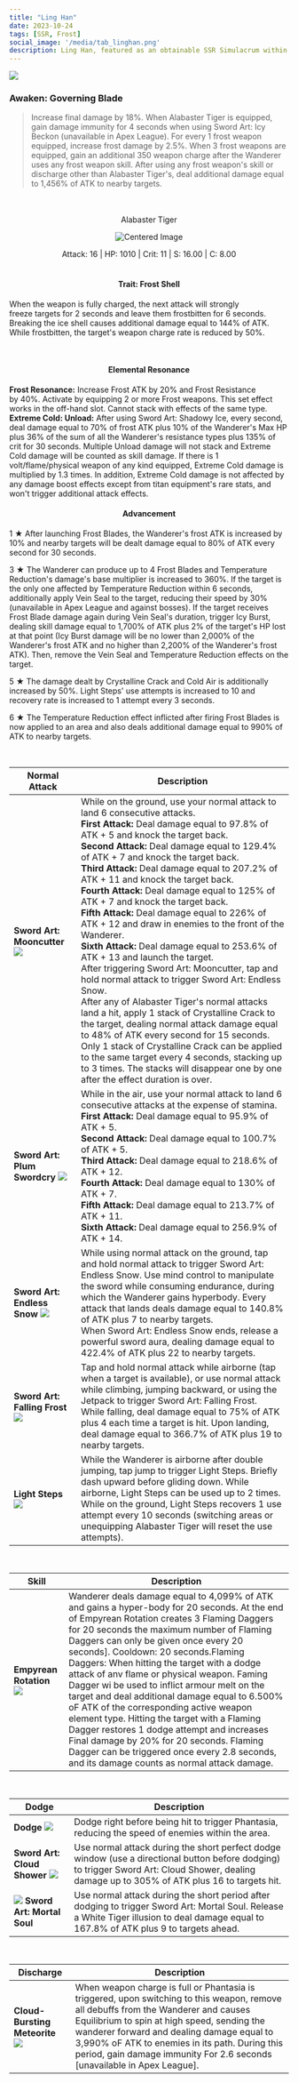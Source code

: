 ```yaml
---
title: "Ling Han"
date: 2023-10-24
tags: [SSR, Frost]
social_image: '/media/tab_linghan.png'
description: Ling Han, featured as an obtainable SSR Simulacrum within the simulacrum system associated with the weapon Alabaster Tiger.
---
```


![](https://telegra.ph/file/ad98e283fddfb7bafbcde.png)

### Awaken: Governing Blade


>Increase final damage by 18%. When Alabaster Tiger is equipped, gain damage immunity for 4 seconds when using Sword Art: Icy Beckon (unavailable in Apex League). For every 1 frost weapon equipped, increase frost damage by 2.5%. When 3 frost weapons are equipped, gain an additional 350 weapon charge after the Wanderer uses any frost weapon skill. After using any frost weapon's skill or discharge other than Alabaster Tiger's, deal additional damage equal to 1,456% of ATK to nearby targets.

 <br/> 
  <br/> 


<center> Alabaster Tiger </center>

<p align="center">
    <img src="https://telegra.ph/file/c42acda5834f63d2a970c.png" alt="Centered Image">
</p>


<center> Attack: 16 | HP: 1010 | Crit: 11 | S: 16.00 | C: 8.00 </center>

</br>

<h4 style="text-align: center;"> Trait: Frost Shell </h4>


When the weapon is fully charged, the next attack will strongly freeze targets for 2 seconds and leave them frostbitten for 6 seconds. Breaking the ice shell causes additional damage equal to 144% of ATK. While frostbitten, the target's weapon charge rate is reduced by 50%.

</br>

<h4 style="text-align: center;"> Elemental Resonance </h4>

**Frost Resonance:** Increase Frost ATK by 20% and Frost Resistance by 40%. Activate by equipping 2 or more Frost weapons. This set effect works in the off-hand slot. Cannot stack with effects of the same type. </br>
**Extreme Cold: Unload:** After using Sword Art: Shadowy Ice, every second, deal damage equal to 70% of frost ATK plus 10% of the Wanderer's Max HP plus 36% of the sum of all the Wanderer's resistance types plus 135% of crit for 30 seconds. Multiple Unload damage will not stack and Extreme Cold damage will be counted as skill damage. If there is 1 volt/flame/physical weapon of any kind equipped, Extreme Cold damage is multiplied by 1.3 times. In addition, Extreme Cold damage is not affected by any damage boost effects except from titan equipment's rare stats, and won't trigger additional attack effects.

<h4 style="text-align: center;"> Advancement</h4>

1 ★ After launching Frost Blades, the Wanderer's frost ATK is increased by 10% and nearby targets will be dealt damage equal to 80% of ATK every second for 30 seconds.

3 ★ The Wanderer can produce up to 4 Frost Blades and Temperature Reduction's damage's base multiplier is increased to 360%. If the target is the only one affected by Temperature Reduction within 6 seconds, additionally apply Vein Seal to the target, reducing their speed by 30% (unavailable in Apex League and against bosses). If the target receives Frost Blade damage again during Vein Seal's duration, trigger Icy Burst, dealing skill damage equal to 1,700% of ATK plus 2% of the target's HP lost at that point (Icy Burst damage will be no lower than 2,000% of the Wanderer's frost ATK and no higher than 2,200% of the Wanderer's frost ATK). Then, remove the Vein Seal and Temperature Reduction effects on the target.


5 ★ The damage dealt by Crystalline Crack and Cold Air is additionally increased by 50%. Light Steps' use attempts is increased to 10 and recovery rate is increased to 1 attempt every 3 seconds.

6 ★ The Temperature Reduction effect inflicted after firing Frost Blades is now applied to an area and also deals additional damage equal to 990% of ATK to nearby targets.

</br>

| Normal Attack | Description|
| --- | --- |
|  **Sword Art: Mooncutter** ![](https://i.postimg.cc/ryPrQ4N6/Weapon-Alabaster-Tiger-Sword-Art-Mooncutter.png) | While on the ground, use your normal attack to land 6 consecutive attacks. </br> **First Attack:** Deal damage equal to 97.8% of ATK + 5 and knock the target back.</br> **Second Attack:** Deal damage equal to 129.4% of ATK + 7 and knock the target back. </br> **Third Attack:** Deal damage equal to 207.2% of ATK + 11 and knock the target back. </br> **Fourth Attack:** Deal damage equal to 125% of ATK + 7 and knock the target back. </br> **Fifth Attack:** Deal damage equal to 226% of ATK + 12 and draw in enemies to the front of the Wanderer. </br> **Sixth Attack:** Deal damage equal to 253.6% of ATK + 13 and launch the target.</br>After triggering Sword Art: Mooncutter, tap and hold normal attack to trigger Sword Art: Endless Snow. </br> After any of Alabaster Tiger's normal attacks land a hit, apply 1 stack of Crystalline Crack to the target, dealing normal attack damage equal to 48% of ATK every second for 15 seconds. Only 1 stack of Crystalline Crack can be applied to the same target every 4 seconds, stacking up to 3 times. The stacks will disappear one by one after the effect duration is over. |
|  **Sword Art: Plum Swordcry** ![](https://i.postimg.cc/dVMTKKf4/Weapon-Alabaster-Tiger-Sword-Art-Plum-Swordcry.png)| While in the air, use your normal attack to land 6 consecutive attacks at the expense of stamina. </br> **First Attack:** Deal damage equal to 95.9% of ATK + 5. </br> **Second Attack:** Deal damage equal to 100.7% of ATK + 5. </br> **Third Attack:** Deal damage equal to 218.6% of ATK + 12. </br> **Fourth Attack:** Deal damage equal to 130% of ATK + 7. </br> **Fifth Attack:** Deal damage equal to 213.7% of ATK + 11. </br> **Sixth Attack:** Deal damage equal to 256.9% of ATK + 14. |
| **Sword Art: Endless Snow** ![](https://i.postimg.cc/C5Xn5yxM/Weapon-Alabaster-Tiger-Sword-Art-Endless-Snow.png) | While using normal attack on the ground, tap and hold normal attack to trigger Sword Art: Endless Snow. Use mind control to manipulate the sword while consuming endurance, during which the Wanderer gains hyperbody. Every attack that lands deals damage equal to 140.8% of ATK plus 7 to nearby targets.</br> When Sword Art: Endless Snow ends, release a powerful sword aura, dealing damage equal to 422.4% of ATK plus 22 to nearby targets. |
| **Sword Art: Falling Frost**  ![](https://i.postimg.cc/L5nZm4R0/Weapon-Alabaster-Tiger-Sword-Art-Falling-Frost.png) |Tap and hold normal attack while airborne (tap when a target is available), or use normal attack while climbing, jumping backward, or using the Jetpack to trigger Sword Art: Falling Frost.</br>While falling, deal damage equal to 75% of ATK plus 4 each time a target is hit. Upon landing, deal damage equal to 366.7% of ATK plus 19 to nearby targets. |
| **Light Steps** ![](https://i.postimg.cc/MTsQkfkQ/Weapon-Alabaster-Tiger-Light-Steps.png) | While the Wanderer is airborne after double jumping, tap jump to trigger Light Steps. Briefly dash upward before gliding down. While airborne, Light Steps can be used up to 2 times.</br> While on the ground, Light Steps recovers 1 use attempt every 10 seconds (switching areas or unequipping Alabaster Tiger will reset the use attempts).|

</br>

| Skill | Description |
| --- | --- |
| **Empyrean Rotation** ![](https://i.postimg.cc/Gpd8HxdD/Weapon-Alabaster-Tiger-Sword-Art-Shadowy-Ice.png)  |Wanderer deals damage equal to 4,099% of ATK and gains a hyper-body for 20 seconds. At the end of Empyrean Rotation creates 3 Flaming Daggers for 20 seconds the maximum number of Flaming Daggers can only be given once every 20 seconds]. Cooldown: 20 seconds.Flaming Daggers: When hitting the target with a dodge attack of anv flame or physical weapon. Faming Dagger wi be used to inflict armour melt on the target and deal additional damage equal to 6.500% oF ATK of the corresponding active weapon element type. Hitting the target with a Flaming Dagger restores 1 dodge attempt and increases Final damage by 20% for 20 seconds. Flaming Dagger can be triggered once every 2.8 seconds, and its damage counts as normal attack damage. |

</br>


| Dodge | Description|
| --- | --- |
| **Dodge** ![](https://i.postimg.cc/DywWV0QP/Weapon-Common-Dodge.png) | Dodge right before being hit to trigger Phantasia, reducing the speed of enemies within the area.|
| **Sword Art: Cloud Shower** ![](https://i.postimg.cc/bJYtFH5P/Weapon-Alabaster-Tiger-Sword-Art-Cloud-Shower.png)| Use normal attack during the short perfect dodge window (use a directional button before dodging) to trigger Sword Art: Cloud Shower, dealing damage up to 305% of ATK plus 16 to targets hit. |
| ![](https://i.postimg.cc/bwQSyBc8/Weapon-Alabaster-Tiger-Sword-Art-Mortal-Soul.png) **Sword Art: Mortal Soul** | Use normal attack during the short period after dodging to trigger Sword Art: Mortal Soul. Release a White Tiger illusion to deal damage equal to 167.8% of ATK plus 9 to targets ahead. |

</br>

| Discharge | Description |
| --- | --- |
|**Cloud-Bursting Meteorite**  ![](https://i.postimg.cc/vHx6jm04/Weapon-Alabaster-Tiger-Sword-Art-Icy-Beckon.png)  |When weapon charge is full or Phantasia is triggered, upon switching to this weapon, remove all debuffs from the Wanderer and causes Equilibrium to spin at high speed, sending the wanderer forward and dealing damage equal to 3,990% oF ATK to enemies in its path. During this period, gain damage immunity For 2.6 seconds [unavailable in Apex League].
